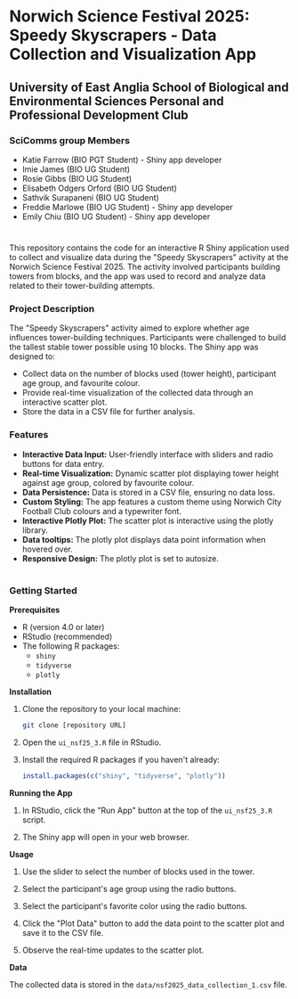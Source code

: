 # Norwich Science Festival 2025: Speedy Skyscrapers - Data Collection and Visualization App
## University of East Anglia School of Biological and Environmental Sciences Personal and Professional Development Club

### SciComms group Members
- Katie Farrow (BIO PGT Student) - Shiny app developer
- Imie James (BIO UG Student)
- Rosie Gibbs (BIO UG Student)
- Elisabeth Odgers Orford (BIO UG Student)
- Sathvik Surapaneni (BIO UG Student) 
- Freddie Marlowe (BIO UG Student) - Shiny app developer
- Emily Chiu (BIO UG Student) - Shiny app developer
#  
This repository contains the code for an interactive R Shiny application used to collect and visualize data during the "Speedy Skyscrapers" activity at the Norwich Science Festival 2025. The activity involved participants building towers from blocks, and the app was used to record and analyze data related to their tower-building attempts.

### Project Description
The "Speedy Skyscrapers" activity aimed to explore whether age influences tower-building techniques. Participants were challenged to build the tallest stable tower possible using 10 blocks. The Shiny app was designed to:
* Collect data on the number of blocks used (tower height), participant age group, and favourite colour.
* Provide real-time visualization of the collected data through an interactive scatter plot.
* Store the data in a CSV file for further analysis.

### Features

* **Interactive Data Input:** User-friendly interface with sliders and radio buttons for data entry.
* **Real-time Visualization:** Dynamic scatter plot displaying tower height against age group, colored by favourite colour.
* **Data Persistence:** Data is stored in a CSV file, ensuring no data loss.
* **Custom Styling:** The app features a custom theme using Norwich City Football Club colours and a typewriter font.
* **Interactive Plotly Plot:** The scatter plot is interactive using the plotly library.
* **Data tooltips:** The plotly plot displays data point information when hovered over.
* **Responsive Design:** The plotly plot is set to autosize.
#
### Getting Started
**Prerequisites**

* R (version 4.0 or later)
* RStudio (recommended)
* The following R packages:
    * `shiny`
    * `tidyverse`
    * `plotly`

**Installation**

1.  Clone the repository to your local machine:

    ```bash
    git clone [repository URL]
    ```

2.  Open the `ui_nsf25_3.R` file in RStudio.

3.  Install the required R packages if you haven't already:

    ```R
    install.packages(c("shiny", "tidyverse", "plotly"))
    ```

**Running the App**
1.  In RStudio, click the "Run App" button at the top of the `ui_nsf25_3.R` script.

2.  The Shiny app will open in your web browser.

**Usage**

1.  Use the slider to select the number of blocks used in the tower.

2.  Select the participant's age group using the radio buttons.

3.  Select the participant's favorite color using the radio buttons.

4.  Click the "Plot Data" button to add the data point to the scatter plot and save it to the CSV file.

5.  Observe the real-time updates to the scatter plot.

**Data**

The collected data is stored in the `data/nsf2025_data_collection_1.csv` file.
